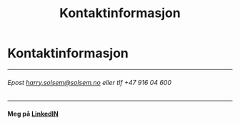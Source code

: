 ﻿---
title: Kontaktinformasjon
custom_css: contact
---

<link rel="stylesheet" type="text/css" href="contact_style.css">

# Kontaktinformasjon

***

###### Epost <harry.solsem@solsem.no> eller tlf +47 916 04 600

***

#### Meg på [LinkedIN](https://bit.ly/solsemlinkedin)
